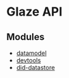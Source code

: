 # Glaze API

## Modules

- [datamodel](modules/datamodel.md)
- [devtools](modules/devtools.md)
- [did-datastore](modules/did_datastore.md)
